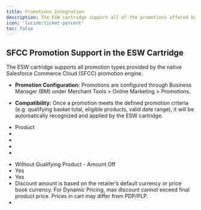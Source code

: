 ```yaml
---
title: Promotions Integration
description: The ESW cartridge support all of the promotions offered by the native SFCC promotion engine
icon: 'lucide:ticket-percent'
toc: false
---
```


## SFCC Promotion Support in the ESW Cartridge

The ESW cartridge supports all promotion types provided by the native Salesforce Commerce Cloud (SFCC) promotion engine.

- **Promotion Configuration:** Promotions are configured through Business Manager (BM) under Merchant Tools > Online Marketing > Promotions.

- **Compatibility:** Once a promotion meets the defined promotion criteria (e.g. qualifying basket total, eligible products, valid date range), it will be automatically recognized and applied by the ESW cartridge.


<!-- Product Promotions -->
<div class="mt-6 space-y-4 lg:space-y-0">
  <!-- List: Header Row -->
  <ul class="grid lg:grid-cols-6 lg:gap-6">
    <!-- Left Header -->
    <li class="lg:col-span-2 lg:py-3">
      <span class="text-lg font-semibold text-gray-800 dark:text-neutral-200">
        Product
      </span>
    </li>
    <!-- Empty Headers for Alignment -->
    <li class="hidden lg:block lg:col-span-1 py-1.5 lg:py-3"></li>
    <li class="hidden lg:block lg:col-span-1 py-1.5 lg:py-3"></li>
    <li class="hidden lg:block lg:col-span-1 py-1.5 lg:py-3"></li>
    <li class="hidden lg:block lg:col-span-1 py-1.5 lg:py-3"></li>
  </ul>

  <!-- Example Row: Without Qualifying Product - Amount Off -->
  <ul class="grid lg:grid-cols-6 lg:gap-6">
    <li class="lg:col-span-2 pb-1.5 lg:py-3">
      <span class="text-sm text-gray-800 dark:text-neutral-200">
        Without Qualifying Product - Amount Off
      </span>
    </li>
    <li class="col-span-1 py-1.5 px-4 lg:px-0 lg:text-center bg-gray-100 dark:bg-neutral-800">
      <span class="text-sm text-gray-800 dark:text-neutral-200">Yes</span>
    </li>
    <li class="col-span-1 py-1.5 px-4 lg:px-0 lg:text-center bg-gray-100 dark:bg-neutral-800">
      <span class="text-sm text-gray-800 dark:text-neutral-200">Yes</span>
    </li>
    <li class="col-span-1 py-1.5 px-4 lg:px-0 lg:text-center bg-gray-100 dark:bg-neutral-800">
      <span class="text-sm text-gray-800 dark:text-neutral-200">
        Discount amount is based on the retailer’s default currency or price book currency.
        For Dynamic Pricing, max discount cannot exceed final product price. Prices in cart may differ from PDP/PLP.
      </span>
    </li>
    <li class="col-span-1"></li>
  </ul>

  <!-- Additional rows will be inserted similarly... -->
</div>
